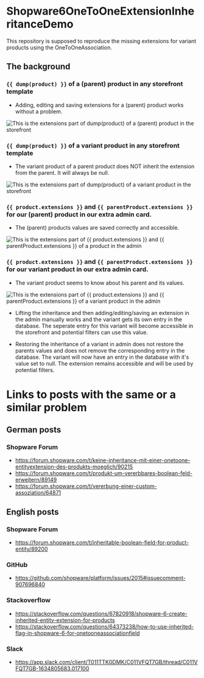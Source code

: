 # Shopware6OneToOneExtensionInheritanceDemo
This repository is supposed to reproduce the missing extensions for variant products using the OneToOneAssociation.

## The background

### ```{{ dump(product) }}``` of a (parent) product in any storefront template
- Adding, editing and saving extensions for a (parent) product works without a problem.

![This is the extensions part of dump(product) of a (parent) product in the storefront](https://i.imgur.com/lg8lKcI.png)

### ```{{ dump(product) }}``` of a variant product in any storefront template
- The variant product of a parent product does NOT inherit the extension from the parent. It will always be null.

![This is the extensions part of dump(product) of a variant product in the storefront](https://i.imgur.com/3TDdi1l.png)

### ```{{ product.extensions }}``` and ```{{ parentProduct.extensions }}``` for our (parent) product in our extra admin card.
- The (parent) products values are saved correctly and accessible.

![This is the extensions part of {{ product.extensions }} and {{ parentProduct.extensions }} of a product in the admin](https://i.imgur.com/cAe5lbr.png)

### ```{{ product.extensions }}``` and ```{{ parentProduct.extensions }}``` for our variant product in our extra admin card.
- The variant product seems to know about his parent and its values.

![This is the extensions part of {{ product.extensions }} and {{ parentProduct.extensions }} of a variant product in the admin](https://i.imgur.com/ZjH3W8r.png)
    
- Lifting the inheritance and then adding/editing/saving an extension in the admin manually works and the variant gets its own entry in the database. The seperate entry for this variant will become accessible in the storefront and potential filters can use this value.

- Restoring the inheritance of a variant in admin does not restore the parents values and does not remove the corresponding entry in the database. The variant will now have an entry in the database with it's value set to null. The extension remains accessible and will be used by potential filters.


# Links to posts with the same or a similar problem

## German posts

### Shopware Forum

- https://forum.shopware.com/t/keine-inheritance-mit-einer-onetoone-entityextension-des-produkts-moeglich/90215
- https://forum.shopware.com/t/produkt-um-vererbbares-boolean-feld-erweitern/89149
- https://forum.shopware.com/t/vererbung-einer-custom-assoziation/64871

## English posts

### Shopware Forum

- https://forum.shopware.com/t/inheritable-boolean-field-for-product-entity/89200

### GitHub

- https://github.com/shopware/platform/issues/2015#issuecomment-907696840

### Stackoverflow

- https://stackoverflow.com/questions/67820918/shopware-6-create-inherited-entity-extension-for-products
- https://stackoverflow.com/questions/64373238/how-to-use-inherited-flag-in-shopware-6-for-onetooneassociationfield

### Slack

- https://app.slack.com/client/T011TTK0DMK/C011VFQT7GB/thread/C011VFQT7GB-1634805683.017100
